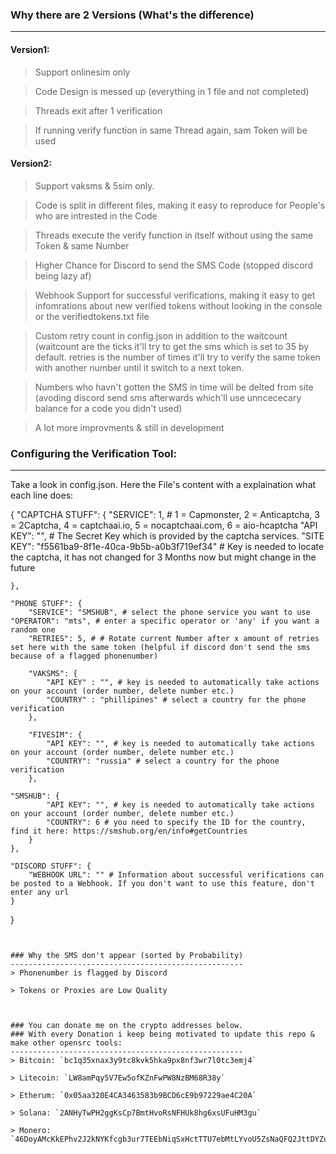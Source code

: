 ### Why there are 2 Versions (What's the difference)
------------------------------------
#### Version1:
> Support onlinesim only

> Code Design is messed up (everything in 1 file and not completed)

> Threads exit after 1 verification

> If running verify function in same Thread again, sam Token will be used

#### Version2:
> Support vaksms & 5sim only.

> Code is split in different files, making it easy to reproduce for People's who are intrested in the Code

> Threads execute the verify function in itself without using the same Token & same Number

> Higher Chance for Discord to send the SMS Code (stopped discord being lazy af)

> Webhook Support for successful verifications, making it easy to get infomrations about new verified tokens without looking in the console or the verifiedtokens.txt file

> Custom retry count in config.json in addition to the waitcount (waitcount are the ticks it'll try to get the sms which is set to 35 by default. retries is the number of times it'll try to verify the same token with another number until it switch to a next token.

> Numbers who havn't gotten the SMS in time will be delted from site (avoding discord send sms afterwards which'll use unncececary balance for a code you didn't used)

> A lot more improvments & still in development

### Configuring the Verification Tool:
------------------------------------
Take a look in config.json. Here the File's content with a explaination what each line does:

{
    "CAPTCHA STUFF": {
        "SERVICE": 1, # 1 = Capmonster, 2 = Anticaptcha, 3 = 2Captcha, 4 = captchaai.io, 5 = nocaptchaai.com, 6 = aio-hcaptcha
        "API KEY": "", # The Secret Key which is provided by the captcha services.
        "SITE KEY": "f5561ba9-8f1e-40ca-9b5b-a0b3f719ef34" # Key is needed to locate the captcha, it has not changed for 3 Months now but might change in the future

    },

    "PHONE STUFF": {
        "SERVICE": "SMSHUB", # select the phone service you want to use
	"OPERATOR": "mts", # enter a specific operator or 'any' if you want a random one
        "RETRIES": 5, # # Rotate current Number after x amount of retries set here with the same token (helpful if discord don't send the sms because of a flagged phonenumber)
		
        "VAKSMS": {
            "API KEY" : "", # key is needed to automatically take actions on your account (order number, delete number etc.)
            "COUNTRY" : "phillipines" # select a country for the phone verification
        },
    
        "FIVESIM": {
            "API KEY": "", # key is needed to automatically take actions on your account (order number, delete number etc.)
            "COUNTRY": "russia" # select a country for the phone verification
        },
		
	"SMSHUB": {
            "API KEY": "", # key is needed to automatically take actions on your account (order number, delete number etc.)
            "COUNTRY": 6 # you need to specify the ID for the country, find it here: https://smshub.org/en/info#getCountries
        }
    },

    "DISCORD STUFF": {
        "WEBHOOK URL": "" # Information about successful verifications can be posted to a Webhook. If you don't want to use this feature, don't enter any url
    }
}

```


### Why the SMS don't appear (sorted by Probability)
----------------------------------------------------
> Phonenumber is flagged by Discord

> Tokens or Proxies are Low Quality



### You can donate me on the crypto addresses below. 
### With every Donation i keep being motivated to update this repo & make other opensrc tools:
----------------------------------------------------
> Bitcoin: `bc1q35xnax3y9tc8kvk5hka9px8nf3wr7l0tc3emj4`

> Litecoin: `LW8amPqy5V7Ew5ofKZnFwPW8NzBM68R38y`

> Etherum: `0x05aa320E4CA3463583b9BCD6cE9b97229ae4C20A`

> Solana: `2ANHyTwPH2ggKsCp7BmtHvoRsNFHUk8hg6xsUFuHM3gu`

> Monero: `46DoyAMcKkEPhv2J2kNYKfcgb3ur7TEEbNiqSxHctTTU7ebMtLYvoU5ZsNaQFQ2JttDYZuccKKax13yZKzWq4TiUFHW6YLc`
